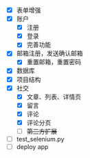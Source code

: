 - [x] 表单增强
- [x] 账户
    - [x] 注册
    - [x] 登录
    - [x] 完善功能
- [x] 邮箱注册，发送确认邮箱
    - [x] 重置邮箱，重置密码
- [x] 数据库
- [x] 项目结构
- [x] 社交
    - [x] 文章、列表、详情页
    - [x] 留言
    - [x] 评论
    - [x] 评论分页
    - [ ] ~~第三方扩展~~

- [ ] test_selenium.py
- [ ] deploy app
